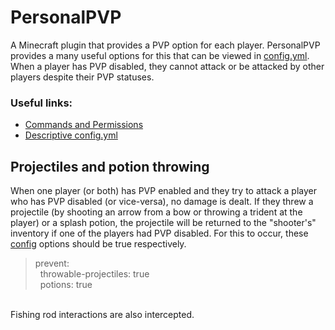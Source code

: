 # PersonalPVP

A Minecraft plugin that provides a PVP option for each player. PersonalPVP provides a many useful options for this
that can be viewed in [config.yml](/src/main/resources/config.yml).
<br>When a player has PVP disabled, they cannot attack or be attacked by other players despite their PVP statuses.

### Useful links:
- [Commands and Permissions](https://github.com/Nebula-O/PersonalPVP/wiki/Commands-and-Permissions)
- [Descriptive config.yml](/src/main/resources/config.yml)
## Projectiles and potion throwing
When one player (or both) has PVP enabled and they try to attack a player who has PVP disabled (or vice-versa), no damage is dealt.
If they threw a projectile (by shooting an arrow from a bow or throwing a trident at the player) or a splash potion, the projectile will be
returned to the "shooter's" inventory if one of the players had PVP disabled.
For this to occur, these [config](/src/main/resources/config.yml) options should be true respectively.
>prevent:<br>
>&nbsp;&nbsp;throwable-projectiles: true<br>
>&nbsp;&nbsp;potions: true

<br>Fishing rod interactions are also intercepted.
